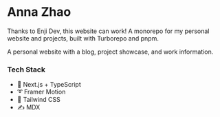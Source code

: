 <div>
  <h1>
    Anna Zhao
  </h1>
</div>
    Thanks to Enji Dev, this website can work!
A monorepo for my personal website and projects, built with Turborepo and pnpm.

A personal website with a blog, project showcase, and work information.



### Tech Stack

- 🚀 Next.js + TypeScript
- ➰ Framer Motion
- 🍃 Tailwind CSS
- ✍ MDX
